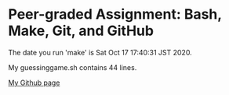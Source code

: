 # Peer-graded Assignment: Bash, Make, Git, and GitHub
The date you run 'make' is Sat Oct 17 17:40:31 JST 2020.

My guessinggame.sh contains 44 lines.

[My Github page](https://shohei-takaoka.github.io/AboutMe/)
